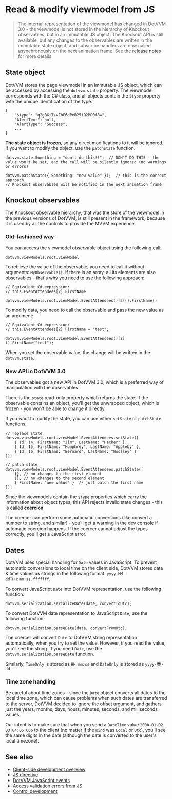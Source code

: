 # Read & modify viewmodel from JS

> The internal representation of the viewmodel has changed in DotVVM 3.0 - the viewmodel is not stored in the hierarchy of Knockout observables, but in an immutable JS object. The Knockout API is still available, but any changes to the observables are written in the immutable state object, and subscribe handlers are now called asynchronously on the next animation frame. See the [release notes](https://github.com/riganti/dotvvm/releases/tag/v3.0) for more details.

## State object

DotVVM stores the page viewmodel in an immutable JS object, which can be accessed by accessing the `dotvvm.state` property. The viewmodel corresponds with the C# class, and all objects contain the `$type` property with the unique identification of the type.

```JS
{
    "$type": "q2gBXiTzvZbF6dPeR25iQ2MD0f8=",
    "AlertText": null,
    "AlertType": "Success",
    ...
}
```

**The state object is frozen**, so any direct modifications to it will be ignored.
If you want to modify the object, use the `patchState` function.

```JS
dotvvm.state.Something = "don't do this!!";  // DON'T DO THIS - the value won't be set, and the call will be silently ignored (no warnings or errors)

dotvvm.patchState({ Something: "new value" });  // this is the correct approach
// Knockout observables will be notified in the next animation frame
```

## Knockout observables

The Knockout observable hierarchy, that was the store of the viewmodel in the previous versions of DotVVM, is still present in the framework, because it is used by all the controls to provide the MVVM experience. 

### Old-fashioned way

You can access the viewmodel observable object using the following call:

```JS
dotvvm.viewModels.root.viewModel
```

To retrieve the value of the observable, you need to call it without arguments: `MyObservable()`. If there is an array, all its elements are also observables - that's why you need to use the following approach: 

```CSHARP
// Equivalent C# expression: 
// this.EventAttendees[2].FirstName

dotvvm.viewModels.root.viewModel.EventAttendees()[2]().FirstName()
```

To modify data, you need to call the observable and pass the new value as an argument:

```CSHARP
// Equivalent C# expression: 
// this.EventAttendees[2].FirstName = "test";

dotvvm.viewModels.root.viewModel.EventAttendees()[2]().FirstName("test");
```

When you set the observable value, the change will be written in the `dotvvm.state`. 

### New API in DotVVM 3.0

The observables got a new API in DotVVM 3.0, which is a preferred way of manipulation with the observables.

There is the `state` read-only property which returns the state. If the observable contains an object, you'll get the unwrapped object, which is frozen - you won't be able to change it directly.

If you want to modify the state, you can use either `setState` or `patchState` functions:

```JS
// replace state
dotvvm.viewModels.root.viewModel.EventAttendees.setState([ 
    { Id: 14, FirstName: "Jim", LastName: "Hacker" },
    { Id: 15, FirstName: "Humphrey", LastName: "Appleby" },
    { Id: 16, FirstName: "Bernard", LastName: "Woolley" }
]);

// patch state
dotvvm.viewModels.root.viewModel.EventAttendees.patchState([ 
    {}, // no changes to the first element
    {}, // no changes to the second element
    { FirstName: "new value" }  // just patch the first name
]);
```

Since the viewmodels contain the `$type` properties which carry the information about object types, this API rejects invalid state changes - this is called __coercion__. 

The coercer can perform some automatic conversions (like convert a number to string, and similar) - you'll get a warning in the dev console if automatic coercion happens. If the coercer cannot adjust the types correctly, you'll get a JavaScript error. 

## Dates

DotVVM uses special handling for `Date` values in JavaScript. To prevent automatic conversions to local time on the client side, DotVVM stores date & time values as strings in the following format: `yyyy-MM-ddTHH:mm:ss.fffffff`.

To convert JavaScript `Date` into DotVVM representation, use the following function:

```JS
dotvvm.serialization.serializeDate(date, convertToUtc);
```

To convert DotVVM date representation to JavaScript `Date`, use the following function:

```JS
dotvvm.serialization.parseDate(date, convertFromUtc);
```

The coercer will convert `Date` to DotVVM string representation automatically, when you try to set the value. However, if you read the value, you'll see the string. If you need `Date`, use the `dotvvm.serialization.parseDate` function.

Similarly, `TimeOnly` is stored as `HH:mm:ss` and `DateOnly` is stored as `yyyy-MM-dd`

### Time zone handling

Be careful about time zones - since the `Date` object converts all dates to the local time zone, which can cause problems when such dates are transferred to the server, DotVVM decided to ignore the offset argument, and gathers just the years, months, days, hours, minutes, seconds, and milliseconds values. 

Our intent is to make sure that when you send a `DateTime` value `2000-01-02 03:04:05:666` to the client (no matter if the `Kind` was `Local` or `Utc`), you'll see the same digits in the date (although the date is converted to the user's local timezone). 

## See also

* [Client-side development overview](overview)
* [JS directive](js-directive/overview)
* [DotVVM JavaScript events](dotvvm-javascript-events)
* [Access validation errors from JS](access-validation-errors-from-js)
* [Control development](~/pages/concepts/control-development/overview)
